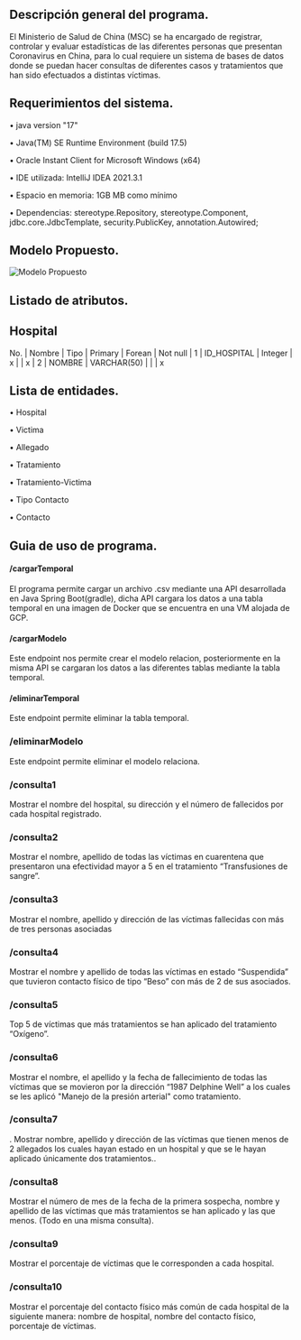 Descripción general del programa.
-----------------------
El Ministerio de Salud de China (MSC) se ha encargado de registrar, controlar
y evaluar estadísticas de las diferentes personas que presentan Coronavirus
en China, para lo cual requiere un sistema de bases de datos donde se
puedan hacer consultas de diferentes casos y tratamientos que han sido
efectuados a distintas víctimas.

Requerimientos del sistema.
------------------------
• java version "17" 

• Java(TM) SE Runtime Environment (build 17.5)

• Oracle Instant Client for Microsoft Windows (x64)

• IDE utilizada: IntelliJ IDEA 2021.3.1

• Espacio en memoria: 1GB MB como mínimo

• Dependencias: stereotype.Repository, stereotype.Component, jdbc.core.JdbcTemplate, security.PublicKey, annotation.Autowired; 

Modelo Propuesto.
---------------------------
![Modelo Propuesto](https://i.imgur.com/GhE8akL.png)

Listado de atributos.
---------------------------
## Hospital

No. | Nombre | Tipo | Primary | Forean | Not null 
| 1 | ID_HOSPITAL | Integer | x |  | x 
| 2 | NOMBRE | VARCHAR(50) |  |  | x 


Lista de entidades.
---------------------------
• Hospital

• Victima

• Allegado

• Tratamiento

• Tratamiento-Victima

• Tipo Contacto

• Contacto

Guia de uso de programa.
---------------------------
#### /cargarTemporal ####
El programa permite cargar un archivo .csv mediante una API desarrollada en Java Spring Boot(gradle), dicha API cargara los datos a una tabla temporal en una imagen de Docker que se encuentra en una VM alojada de GCP. 

#### /cargarModelo ####
Este endpoint nos permite crear el modelo relacion, posteriormente en la misma API se cargaran los datos a las diferentes tablas mediante la tabla temporal.

#### /eliminarTemporal ####
Este endpoint permite eliminar la tabla temporal. 

### /eliminarModelo ####
Este endpoint permite eliminar el modelo relaciona. 

### /consulta1 ###
Mostrar el nombre del hospital, su dirección y el número de fallecidos
por cada hospital registrado.

### /consulta2 ###
Mostrar el nombre, apellido de todas las víctimas en cuarentena que
presentaron una efectividad mayor a 5 en el tratamiento
“Transfusiones de sangre”.

### /consulta3 ###
Mostrar el nombre, apellido y dirección de las víctimas fallecidas con
más de tres personas asociadas

### /consulta4 ###
Mostrar el nombre y apellido de todas las víctimas en estado
“Suspendida” que tuvieron contacto físico de tipo “Beso” con más de
2 de sus asociados.

### /consulta5 ###
Top 5 de víctimas que más tratamientos se han aplicado del
tratamiento “Oxígeno”.

### /consulta6 ###
Mostrar el nombre, el apellido y la fecha de fallecimiento de todas las
víctimas que se movieron por la dirección “1987 Delphine Well” a los
cuales se les aplicó "Manejo de la presión arterial" como tratamiento.

### /consulta7 ###
. Mostrar nombre, apellido y dirección de las víctimas que tienen menos
de 2 allegados los cuales hayan estado en un hospital y que se le
hayan aplicado únicamente dos tratamientos..

### /consulta8 ###
Mostrar el número de mes de la fecha de la primera sospecha,
nombre y apellido de las víctimas que más tratamientos se han
aplicado y las que menos. (Todo en una misma consulta).

### /consulta9 ###
Mostrar el porcentaje de víctimas que le corresponden a cada
hospital.

### /consulta10 ###
Mostrar el porcentaje del contacto físico más común de cada
hospital de la siguiente manera: nombre de hospital, nombre del
contacto físico, porcentaje de víctimas.
